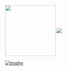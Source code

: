 <a href="https://github.com/anuraghazra/github-readme-stats">
  <img align="center" src="https://github-readme-stats.vercel.app/api?username=k-syota&show_icons=true" height="164px" />
</a>

<a href="https://github.com/anuraghazra/github-readme-stats">
  <img align="center" src="https://github-readme-stats.vercel.app/api/top-langs/?username=k-syota&layout=compact" />
</a>

[![trophy](https://github-profile-trophy.vercel.app/?username=k-syota&theme=onestar&column=7&margin-w=15&margin-h=15)](https://github.com/k-syota/github-profile-trophy)
